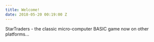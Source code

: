 ```yaml
---
title: Welcome!
date: 2018-05-20 00:19:00 Z
---
```


StarTraders - the classic micro-computer BASIC game now on other platforms...